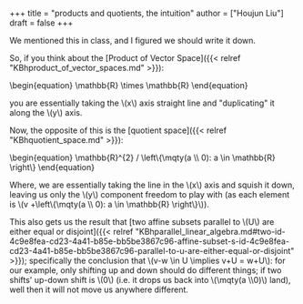 +++
title = "products and quotients, the intuition"
author = ["Houjun Liu"]
draft = false
+++

We mentioned this in class, and I figured we should write it down.

So, if you think about the [Product of Vector Space]({{< relref "KBhproduct_of_vector_spaces.md" >}}):

\begin{equation}
\mathbb{R} \times \mathbb{R}
\end{equation}

you are essentially taking the \\(x\\) axis straight line and "duplicating" it along the \\(y\\) axis.

Now, the opposite of this is the [quotient space]({{< relref "KBhquotient_space.md" >}}):

\begin{equation}
\mathbb{R}^{2} / \left\\{\mqty(a \\\ 0): a \in \mathbb{R} \right\\}
\end{equation}

Where, we are essentially taking the line in the \\(x\\) axis and squish it down, leaving us only the \\(y\\) component freedom to play with (as each element is \\(v +\left\\{\mqty(a \\\ 0): a \in \mathbb{R} \right\\}\\)).

This also gets us the result that [two affine subsets parallel to \\(U\\) are either equal or disjoint]({{< relref "KBhparallel_linear_algebra.md#two-id-4c9e8fea-cd23-4a41-b85e-bb5be3867c96-affine-subset-s-id-4c9e8fea-cd23-4a41-b85e-bb5be3867c96-parallel-to-u-are-either-equal-or-disjoint" >}}); specifically the conclusion that \\(v-w \in U \implies v+U = w+U\\): for our example, only shifting up and down should do different things; if two shifts' up-down shift is \\(0\\) (i.e. it drops us back into \\(\mqty(a \\\0)\\) land), well then it will not move us anywhere different.